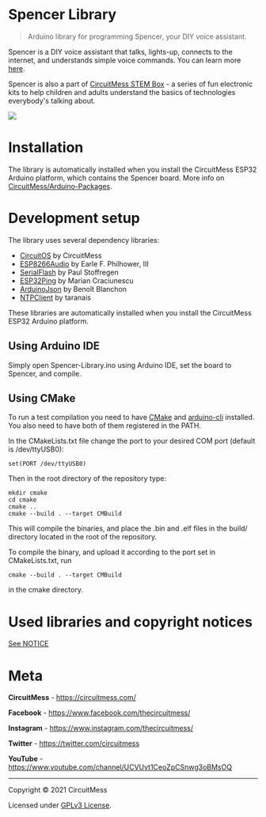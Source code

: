 # Spencer Library
> Arduino library for programming Spencer, your DIY voice assistant.


Spencer is a DIY voice assistant that talks, lights-up, connects to the internet, and understands simple voice commands. You can learn more [here](https://circuitmess.com/spencer/).

Spencer is also a part of [CircuitMess STEM Box](https://igg.me/at/stem-box/x#/) - a series of fun electronic kits to help children and adults understand the basics of technologies everybody's talking about.


![](https://circuitmess.com/wp-content/uploads/2020/11/spencer-page-1.jpg)

# Installation

The library is automatically installed when you install the CircuitMess ESP32 Arduino platform, which contains the Spencer board. More info on [CircuitMess/Arduino-Packages](https://github.com/CircuitMess/Arduino-Packages).

# Development setup

The library uses several dependency libraries:
- [CircuitOS](https://github.com/CircuitMess/CircuitOS) by CircuitMess
- [ESP8266Audio](https://github.com/earlephilhower/ESP8266Audio) by Earle F. Philhower, III
- [SerialFlash](https://github.com/PaulStoffregen/SerialFlash) by Paul Stoffregen
- [ESP32Ping](https://github.com/marian-craciunescu/ESP32Ping) by Marian Craciunescu
- [ArduinoJson](https://github.com/bblanchon/ArduinoJson) by Benoît Blanchon
- [NTPClient](https://github.com/taranais/NTPClient) by taranais

These libraries are automatically installed when you install the CircuitMess ESP32 Arduino platform.

## Using Arduino IDE

Simply open Spencer-Library.ino using Arduino IDE, set the board to Spencer, and compile.

## Using CMake

To run a test compilation you need to have [CMake](https://cmake.org/) and [arduino-cli](https://github.com/arduino/arduino-cli)  installed. You also need to have both of them registered in the PATH.

In the CMakeLists.txt file change the port to your desired COM port (default is /dev/ttyUSB0):
```
set(PORT /dev/ttyUSB0)
```
Then in the root directory of the repository type:
```
mkdir cmake
cd cmake
cmake ..
cmake --build . --target CMBuild
```
This will compile the binaries, and place the .bin and .elf files in the build/ directory located in the root of the repository.

To compile the binary, and upload it according to the port set in CMakeLists.txt, run

```cmake --build . --target CMBuild```

in the cmake directory.
# Used libraries and copyright notices
[See NOTICE](https://github.com/CircuitMess/Spencer-Library/blob/master/NOTICE.md)

# Meta


**CircuitMess**  - https://circuitmess.com/

**Facebook** - https://www.facebook.com/thecircuitmess/

**Instagram** - https://www.instagram.com/thecircuitmess/

**Twitter** - https://twitter.com/circuitmess 

**YouTube** - https://www.youtube.com/channel/UCVUvt1CeoZpCSnwg3oBMsOQ

----
Copyright © 2021 CircuitMess

Licensed under [GPLv3 License](https://www.gnu.org/licenses/gpl-3.0.html).

